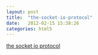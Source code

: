 ```yaml
---
layout: post
title:  "the-socket-io-protocol"
date:   2012-02-15 15:38:26
categories: html5
---
```


[the socket io protocol](http://blog.mediarain.com/2012/02/the-socket-io-protocol/)

